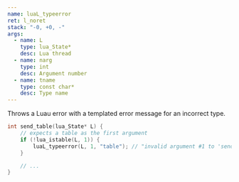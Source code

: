```yaml
---
name: luaL_typeerror
ret: l_noret
stack: "-0, +0, -"
args:
  - name: L
    type: lua_State*
    desc: Lua thread
  - name: narg
    type: int
    desc: Argument number
  - name: tname
    type: const char*
    desc: Type name
---
```


Throws a Luau error with a templated error message for an incorrect type.

```cpp title="Example"
int send_table(lua_State* L) {
	// expects a table as the first argument
	if (!lua_istable(L, 1)) {
		luaL_typeerror(L, 1, "table"); // "invalid argument #1 to 'send_table' (table expected, got <TYPENAME>)"
	}

	// ...
}
```

